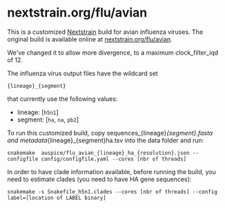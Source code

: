 # nextstrain.org/flu/avian

This is a customized [Nextstrain](https://nextstrain.org) build for avian influenza viruses.
The original build is available online at [nextstrain.org/flu/avian](https://nextstrain.org/flu/avian).

We've changed it to allow more divergence, to a maximum clock_filter_iqd of 12.

The influenza virus output files have the wildcard set

`{lineage}_{segment}`

that currently use the following values:

* lineage: [`h5n1`]
* segment: [`ha`, `na`, `pb2`]

To run this customized build, copy sequences_{lineage}_{segment}.fasta and metadata_{lineage}_{segment}ha.tsv into the data folder and run:

```
snakemake  auspice/flu_avian_{lineage}_ha_{resolution}.json --configfile config/configfile.yaml --cores [nbr of threads]
```

In order to have clade information available, before running the build, you need to estimate clades (you need to have HA gene sequences):

```
snakemake -s Snakefile_h5n1.clades --cores [nbr of threads] --config label=[location of LABEL binary]
```


[Nextstrain]: https://nextstrain.org
[augur]: https://github.com/nextstrain/augur
[auspice]: https://github.com/nextstrain/auspice
[snakemake cli]: https://snakemake.readthedocs.io/en/stable/executable.html#all-options
[nextstrain-cli]: https://github.com/nextstrain/cli
[nextstrain-cli README]: https://github.com/nextstrain/cli/blob/master/README.md
